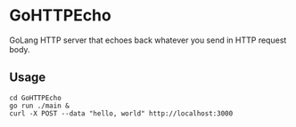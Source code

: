# GoHTTPEcho

GoLang HTTP server that echoes back whatever you send in HTTP request body.

## Usage

```shell
cd GoHTTPEcho
go run ./main &
curl -X POST --data "hello, world" http://localhost:3000
```